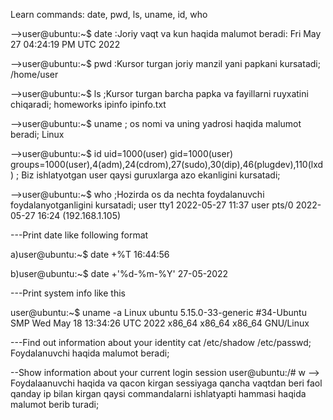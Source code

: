 Learn commands: date, pwd, ls, uname, id, who

-->user@ubuntu:~$ date :Joriy vaqt va kun haqida malumot beradi:
Fri May 27 04:24:19 PM UTC 2022

-->user@ubuntu:~$ pwd :Kursor turgan joriy manzil yani papkani kursatadi; 
/home/user

-->user@ubuntu:~$ ls ;Kursor turgan barcha papka va fayillarni ruyxatini chiqaradi;
homeworks  ipinfo  ipinfo.txt

-->user@ubuntu:~$ uname ; os nomi va uning yadrosi haqida malumot beradi;
Linux

-->user@ubuntu:~$ id
uid=1000(user) gid=1000(user) groups=1000(user),4(adm),24(cdrom),27(sudo),30(dip),46(plugdev),110(lxd) ; Biz ishlatyotgan user qaysi guruxlarga azo ekanligini kursatadi;

-->user@ubuntu:~$ who ;Hozirda os da nechta foydalanuvchi foydalanyotganligini kursatadi;
user     tty1         2022-05-27 11:37
user     pts/0        2022-05-27 16:24 (192.168.1.105)

 ---Print date like following format

a)user@ubuntu:~$ date +%T
16:44:56

b)user@ubuntu:~$ date +'%d-%m-%Y'
27-05-2022

---Print system info like this

user@ubuntu:~$ uname -a
Linux ubuntu 5.15.0-33-generic #34-Ubuntu SMP Wed May 18 13:34:26 UTC 2022 x86_64 x86_64 x86_64 GNU/Linux

---Find out information about your identity
cat /etc/shadow /etc/passwd; Foydalanuvchi haqida malumot beradi;

--Show information about your current login session
user@ubuntu:/# w  --> Foydalaanuvchi haqida va qacon kirgan sessiyaga qancha vaqtdan beri faol qanday ip bilan kirgan qaysi commandalarni ishlatyapti hammasi haqida malumot berib turadi;


